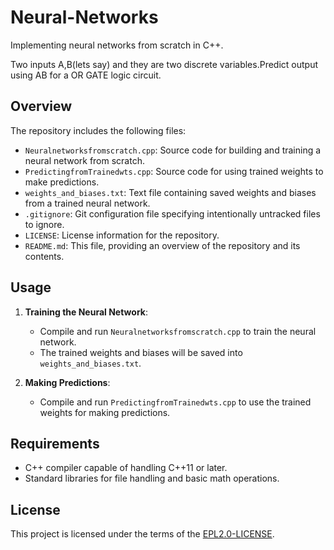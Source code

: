 # Neural-Networks
Implementing neural networks from scratch in C++.

Two inputs A,B(lets say) and they are two discrete variables.Predict output using AB for a OR GATE logic circuit.

## Overview

The repository includes the following files:

- `Neuralnetworksfromscratch.cpp`: Source code for building and training a neural network from scratch.
- `PredictingfromTrainedwts.cpp`: Source code for using trained weights to make predictions.
- `weights_and_biases.txt`: Text file containing saved weights and biases from a trained neural network.
- `.gitignore`: Git configuration file specifying intentionally untracked files to ignore.
- `LICENSE`: License information for the repository.
- `README.md`: This file, providing an overview of the repository and its contents.

## Usage

1. **Training the Neural Network**:
   - Compile and run `Neuralnetworksfromscratch.cpp` to train the neural network.
   - The trained weights and biases will be saved into `weights_and_biases.txt`.

2. **Making Predictions**:
   - Compile and run `PredictingfromTrainedwts.cpp` to use the trained weights for making predictions.

## Requirements

- C++ compiler capable of handling C++11 or later.
- Standard libraries for file handling and basic math operations.

## License

This project is licensed under the terms of the [EPL2.0-LICENSE](LICENSE).
